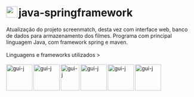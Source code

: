 # java-springframework <img align="left" alt="gui-j" height="30" width="30" src="https://cdn.jsdelivr.net/gh/devicons/devicon/icons/intellij/intellij-original.svg"/>
Atualização do projeto screenmatch, desta vez com interface web, banco de dados para armazenamento dos filmes.
Programa com principal linguagem Java, com framework spring e maven.
<br>
<br>
Linguagens e frameworks utilizados >
<br>
<br>
<img align="left" alt="gui-j" height="70" width="70" src="https://cdn.jsdelivr.net/gh/devicons/devicon/icons/java/java-original-wordmark.svg"/>
<img align="left" alt="gui-j" height="70" width="70" src="https://cdn.jsdelivr.net/gh/devicons/devicon/icons/spring/spring-original-wordmark.svg"/>
<img align="left" alt="gui-j" height="70" width="50" src="https://cdn.jsdelivr.net/gh/devicons/devicon/icons/maya/maya-original.svg"/>
<img align="left" alt="gui-j" height="70" width="70" src="https://cdn.jsdelivr.net/gh/devicons/devicon/icons/mysql/mysql-original-wordmark.svg"/>
<img align="left" alt="gui-j" height="70" width="70" src="https://cdn.jsdelivr.net/gh/devicons/devicon/icons/html5/html5-original-wordmark.svg" />
<img align="left" alt="gui-j" height="70" width="70" src="https://cdn.jsdelivr.net/gh/devicons/devicon/icons/css3/css3-original-wordmark.svg" />
           
          
